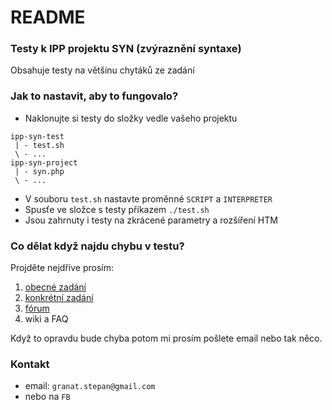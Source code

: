 # README #

### Testy k IPP projektu SYN (zvýraznění syntaxe) ###

Obsahuje testy na většinu chytáků ze zadání

### Jak to nastavit, aby to fungovalo? ###

* Naklonujte si testy do složky vedle vašeho projektu

```
ipp-syn-test
 | - test.sh
 \ - ...
ipp-syn-project
 | - syn.php
 \ - ...
```

* V souboru `test.sh` nastavte proměnné `SCRIPT` a `INTERPRETER`
* Spusťe ve složce s testy příkazem `./test.sh`
* Jsou zahrnuty i testy na zkrácené parametry a rozšíření HTM

### Co dělat když najdu chybu v testu? ###
Projděte nejdříve prosím:

1. [obecné zadání](https://wis.fit.vutbr.cz/FIT/st/course-files-st.php/course/IPP-IT/projects/2014-2015/Zadani/proj2015.pdf?cid=9999)
2. [konkrétní zadání](https://wis.fit.vutbr.cz/FIT/st/course-files-st.php/course/IPP-IT/projects/2014-2015/Zadani/syn.pdf?cid=9999)
3. [fórum](https://wis.fit.vutbr.cz/FIT/st/course-sl.php?id=561253)
4. wiki a FAQ

Když to opravdu bude chyba potom mi prosím pošlete email nebo tak něco.

### Kontakt ###

* email: `granat.stepan@gmail.com`
* nebo na `FB`